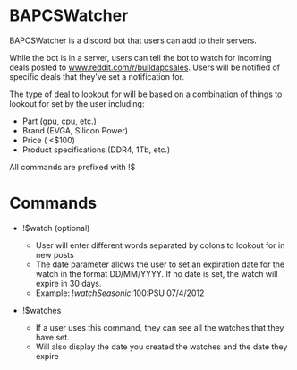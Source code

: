 # BAPCSWatcher

BAPCSWatcher is a discord bot that users can add to their servers.

While the bot is in a server, users can tell the bot to watch for incoming deals posted to www.reddit.com/r/buildapcsales. Users will be notified of specific deals that they've set a notification for.

The type of deal to lookout for will be based on a combination of things to lookout for set by the user including:

* Part (gpu, cpu, etc.)
* Brand (EVGA, Silicon Power)
* Price ( <$100)
* Product specifications (DDR4, 1Tb, etc.)

All commands are prefixed with !$

# Commands

* !$watch <args> <date>(optional) 
  * User will enter different words separated by colons to lookout for in new posts
  * The date parameter allows the user to set an expiration date for the watch in the format DD/MM/YYYY. If no date is set, the watch will expire in 30 days.
  * Example: !$watch Seasonic:$100:PSU 07/4/2012
  
* !$watches
  * If a user uses this command, they can see all the watches that they have set.
  * Will also display the date you created the watches and the date they expire
